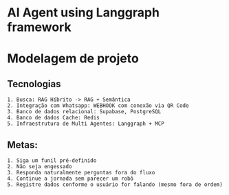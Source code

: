 # AI Agent using Langgraph framework

# Modelagem de projeto

## Tecnologias
    1. Busca: RAG Híbrito -> RAG + Semântica
    2. Integração com Whatsapp: WEBHOOK com conexão via QR Code
    3. Banco de dados relacional: Supabase, PostgreSQL
    4. Banco de dados Cache: Redis
    5. Infraestrutura de Multi Agentes: Langgraph + MCP

## Metas:
    1. Siga um funil pré-definido
    2. Não seja engessado
    3. Responda naturalmente perguntas fora do fluxo
    4. Continue a jornada sem parecer um robô
    5. Registre dados conforme o usuário for falando (mesmo fora de ordem)